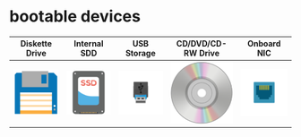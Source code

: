 # bootable devices
Diskette Drive|Internal SDD|USB Storage|CD/DVD/CD-RW Drive|Onboard NIC
--|--|--|--|--
<img src="os_Diskette.png" width="256px">|<img src="os_Internal.png" width="256px">|<img src="os_USB.png" width="256px">|<img src="os_CD.png" width="256px">|<img src="os_NIC.png" width="256px">
